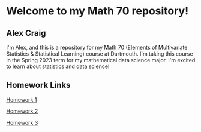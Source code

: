 # Welcome to my Math 70 repository!

## Alex Craig

I'm Alex, and this is a repository for my Math 70 (Elements of Multivariate Statistics & Statistical Learning) course at Dartmouth. I'm taking this course in the Spring 2023 term for my mathematical data science major. I'm excited to learn about statistics and data science!

## Homework Links

[Homework 1](homeworks/hw1/hw1.pdf)

[Homework 2](homeworks/hw2/hw2.pdf)

[Homework 3](homeworks/hw3/hw3.pdf)
